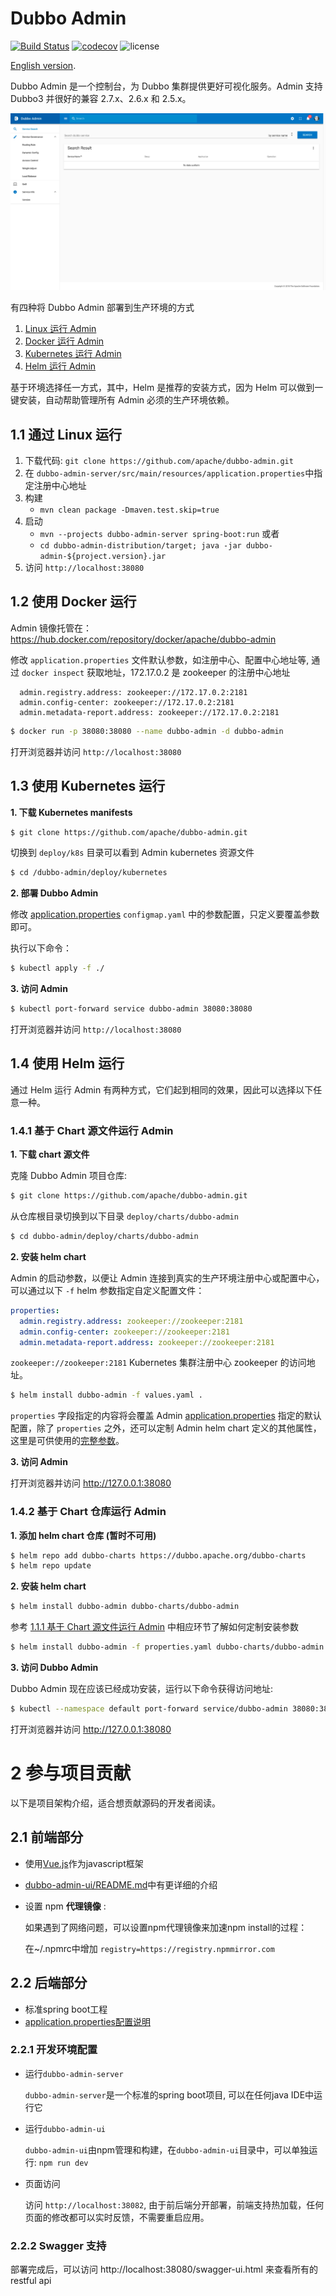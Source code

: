 # Dubbo Admin

[![Build Status](https://travis-ci.org/apache/dubbo-admin.svg?branch=develop)](https://travis-ci.org/apache/dubbo-admin)
[![codecov](https://codecov.io/gh/apache/dubbo-admin/branch/develop/graph/badge.svg)](https://codecov.io/gh/apache/dubbo-admin/branches/develop)
![license](https://img.shields.io/github/license/apache/dubbo-admin.svg)

[English version](README.md).

Dubbo Admin 是一个控制台，为 Dubbo 集群提供更好可视化服务。Admin 支持 Dubbo3 并很好的兼容 2.7.x、2.6.x 和 2.5.x。

![index](https://raw.githubusercontent.com/apache/dubbo-admin/develop/doc/images/index.png)


有四种将 Dubbo Admin 部署到生产环境的方式

1. [Linux 运行 Admin](#11-使用-Linux-文件)
2. [Docker 运行 Admin](#12-使用-Docker-文件)
3. [Kubernetes 运行 Admin](#13-使用-Kubernetes-文件)
4. [Helm 运行 Admin](#14-使用-Helm-文件)

基于环境选择任一方式，其中，Helm 是推荐的安装方式，因为 Helm 可以做到一键安装，自动帮助管理所有 Admin 必须的生产环境依赖。

## 1.1 通过 Linux 运行

1. 下载代码: `git clone https://github.com/apache/dubbo-admin.git`
2. 在 `dubbo-admin-server/src/main/resources/application.properties`中指定注册中心地址
3. 构建
    - `mvn clean package -Dmaven.test.skip=true`
4. 启动
    * `mvn --projects dubbo-admin-server spring-boot:run`
      或者
    * `cd dubbo-admin-distribution/target; java -jar dubbo-admin-${project.version}.jar`
5. 访问 `http://localhost:38080`

## 1.2 使用 Docker 运行
 Admin 镜像托管在： https://hub.docker.com/repository/docker/apache/dubbo-admin

 修改 `application.properties` 文件默认参数，如注册中心、配置中心地址等, 通过 `docker inspect` 获取地址，172.17.0.2 是 zookeeper 的注册中心地址
```
  admin.registry.address: zookeeper://172.17.0.2:2181
  admin.config-center: zookeeper://172.17.0.2:2181
  admin.metadata-report.address: zookeeper://172.17.0.2:2181
```

```sh
$ docker run -p 38080:38080 --name dubbo-admin -d dubbo-admin
```

打开浏览器并访问 `http://localhost:38080`

## 1.3 使用 Kubernetes 运行

**1. 下载 Kubernetes manifests**
```sh
$ git clone https://github.com/apache/dubbo-admin.git
```

切换到 `deploy/k8s` 目录可以看到 Admin kubernetes 资源文件
```sh
$ cd /dubbo-admin/deploy/kubernetes
```

**2. 部署 Dubbo Admin**

修改 [application.properties](./dubbo-admin-server/src/main/resources/application.properties)  `configmap.yaml` 中的参数配置，只定义要覆盖参数即可。

执行以下命令：

```sh
$ kubectl apply -f ./
```

**3. 访问 Admin**
```sh
$ kubectl port-forward service dubbo-admin 38080:38080
```

打开浏览器并访问 `http://localhost:38080`


## 1.4 使用 Helm 运行
通过 Helm 运行 Admin 有两种方式，它们起到相同的效果，因此可以选择以下任意一种。

### 1.4.1 基于 Chart 源文件运行 Admin
**1. 下载 chart 源文件**

克隆 Dubbo Admin 项目仓库:

```sh
$ git clone https://github.com/apache/dubbo-admin.git
```

从仓库根目录切换到以下目录 `deploy/charts/dubbo-admin`

```sh
$ cd dubbo-admin/deploy/charts/dubbo-admin
```
**2. 安装 helm chart**

Admin 的启动参数，以便让 Admin 连接到真实的生产环境注册中心或配置中心，可以通过以下 `-f` helm 参数指定自定义配置文件：

```yaml
properties:
  admin.registry.address: zookeeper://zookeeper:2181
  admin.config-center: zookeeper://zookeeper:2181
  admin.metadata-report.address: zookeeper://zookeeper:2181
```

`zookeeper://zookeeper:2181`  Kubernetes 集群注册中心 zookeeper 的访问地址。
```sh
$ helm install dubbo-admin -f values.yaml .
```

`properties` 字段指定的内容将会覆盖 Admin [application.properties](./dubbo-admin-server/src/main/resources/application.properties) 指定的默认配置，除了 `properties` 之外，还可以定制 Admin helm chart 定义的其他属性，这里是可供使用的[完整参数](./deploy/helm/dubbo-admin/values.yaml)。

**3. 访问 Admin**

打开浏览器并访问 http://127.0.0.1:38080

### 1.4.2 基于 Chart 仓库运行 Admin

**1. 添加 helm chart 仓库 (暂时不可用)**

```sh
$ helm repo add dubbo-charts https://dubbo.apache.org/dubbo-charts
$ helm repo update
```

**2. 安装 helm chart**
```sh
$ helm install dubbo-admin dubbo-charts/dubbo-admin
```

参考 [1.1.1 基于 Chart 源文件运行 Admin](1.1.1-Run-from-helm-chart-sources) 中相应环节了解如何定制安装参数

```sh
$ helm install dubbo-admin -f properties.yaml dubbo-charts/dubbo-admin
```

**3. 访问 Dubbo Admin**

Dubbo Admin 现在应该已经成功安装，运行以下命令获得访问地址:

```sh
$ kubectl --namespace default port-forward service/dubbo-admin 38080:38080
```

打开浏览器并访问 http://127.0.0.1:38080

# 2 参与项目贡献

以下是项目架构介绍，适合想贡献源码的开发者阅读。

## 2.1 前端部分

- 使用[Vue.js](https://vuejs.org)作为javascript框架
- [dubbo-admin-ui/README.md](dubbo-admin-ui/README.md)中有更详细的介绍
- 设置 npm **代理镜像** :

    如果遇到了网络问题，可以设置npm代理镜像来加速npm install的过程：

    在~/.npmrc中增加 `registry=https://registry.npmmirror.com`

## 2.2 后端部分

* 标准spring boot工程
* [application.properties配置说明](https://github.com/apache/dubbo-admin/wiki/Dubbo-Admin%E9%85%8D%E7%BD%AE%E8%AF%B4%E6%98%8E)

### 2.2.1 开发环境配置
* 运行`dubbo-admin-server`

  `dubbo-admin-server`是一个标准的spring boot项目, 可以在任何java IDE中运行它

* 运行`dubbo-admin-ui`

  `dubbo-admin-ui`由npm管理和构建，在`dubbo-admin-ui`目录中，可以单独运行: `npm run dev`

* 页面访问

  访问 `http://localhost:38082`, 由于前后端分开部署，前端支持热加载，任何页面的修改都可以实时反馈，不需要重启应用。

### 2.2.2 Swagger 支持

部署完成后，可以访问 http://localhost:38080/swagger-ui.html 来查看所有的restful api
